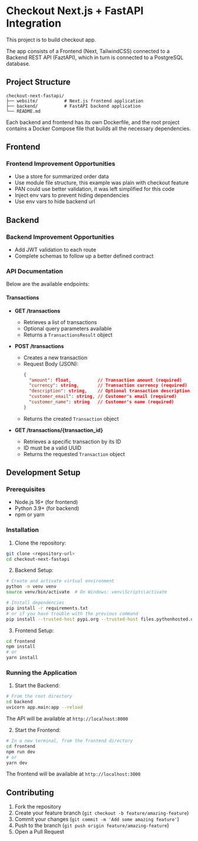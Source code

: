 # Checkout Next.js + FastAPI Integration

This project is to build checkout app.

The app consists of a Frontend (Next, TailwindCSS) connected to a Backend REST API (FaztAPI), which in turn is connected to a PostgreSQL database.

## Project Structure

```
checkout-next-fastapi/
├── website/          # Next.js frontend application
├── backend/          # FastAPI backend application
└── README.md
```

Each backend and frontend has its own Dockerfile, and the root project contains a Docker Compose file that builds all the necessary dependencies.

## Frontend

### Frontend Improvement Opportunities

- Use a store for summarized order data
- Use module file structure, this example was plain with checkout feature
- PAN could use better validation, it was left simplified for this code
- Inject env vars to prevent hiding dependencies
- Use env vars to hide backend url

## Backend

### Backend Improvement Opportunities

- Add JWT validation to each route
- Complete schemas to follow up a better defined contract

### API Documentation

Below are the available endpoints:

#### Transactions

- **GET /transactions**

  - Retrieves a list of transactions
  - Optional query parameters available
  - Returns a `TransactionsResult` object

- **POST /transactions**

  - Creates a new transaction
  - Request Body (JSON):
    ```json
    {
      "amount": float,          // Transaction amount (required)
      "currency": string,       // Transaction currency (required)
      "description": string,    // Optional transaction description
      "customer_email": string, // Customer's email (required)
      "customer_name": string   // Customer's name (required)
    }
    ```
  - Returns the created `Transaction` object

- **GET /transactions/{transaction_id}**
  - Retrieves a specific transaction by its ID
  - ID must be a valid UUID
  - Returns the requested `Transaction` object

## Development Setup

### Prerequisites

- Node.js 16+ (for frontend)
- Python 3.9+ (for backend)
- npm or yarn

### Installation

1. Clone the repository:

```bash
git clone <repository-url>
cd checkout-next-fastapi
```

2. Backend Setup:

```bash
# Create and activate virtual environment
python -m venv venv
source venv/bin/activate  # On Windows: venv\Scripts\activate

# Install dependencies
pip install -r requirements.txt
# or if you have trouble with the previous command
pip install --trusted-host pypi.org --trusted-host files.pythonhosted.org -r requirements.txt
```

3. Frontend Setup:

```bash
cd frontend
npm install
# or
yarn install
```

### Running the Application

1. Start the Backend:

```bash
# From the root directory
cd backend
uvicorn app.main:app --reload
```

The API will be available at `http://localhost:8000`

2. Start the Frontend:

```bash
# In a new terminal, from the frontend directory
cd frontend
npm run dev
# or
yarn dev
```

The frontend will be available at `http://localhost:3000`

## Contributing

1. Fork the repository
2. Create your feature branch (`git checkout -b feature/amazing-feature`)
3. Commit your changes (`git commit -m 'Add some amazing feature'`)
4. Push to the branch (`git push origin feature/amazing-feature`)
5. Open a Pull Request
